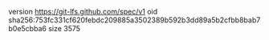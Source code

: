 version https://git-lfs.github.com/spec/v1
oid sha256:753fc331cf620febdc209885a3502389b592b3dd89a5b2cfbb8bab7b0e5cbba6
size 3575
